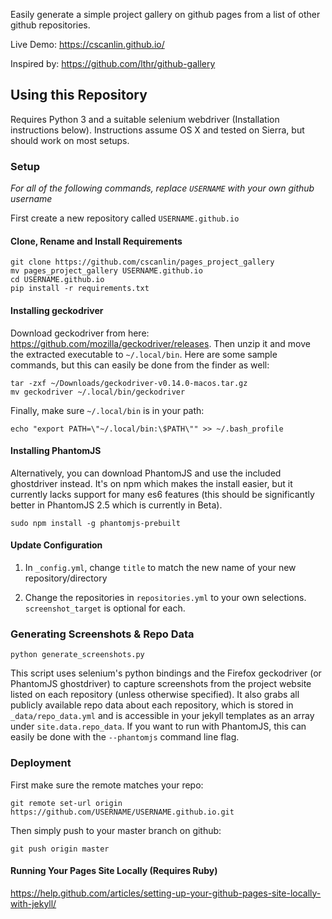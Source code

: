 Easily generate a simple project gallery on github pages from a list of other github repositories.

Live Demo: https://cscanlin.github.io/

Inspired by: https://github.com/lthr/github-gallery

## Using this Repository

Requires Python 3 and a suitable selenium webdriver (Installation instructions below). Instructions assume OS X and tested on Sierra, but should work on most setups.

### Setup

*For all of the following commands, replace `USERNAME` with your own github username*

First create a new repository called `USERNAME.github.io`

#### Clone, Rename and Install Requirements

    git clone https://github.com/cscanlin/pages_project_gallery
    mv pages_project_gallery USERNAME.github.io
    cd USERNAME.github.io
    pip install -r requirements.txt

#### Installing geckodriver

Download geckodriver from here: https://github.com/mozilla/geckodriver/releases. Then unzip it and move the extracted executable to `~/.local/bin`. Here are some sample commands, but this can easily be done from the finder as well:

    tar -zxf ~/Downloads/geckodriver-v0.14.0-macos.tar.gz
    mv geckodriver ~/.local/bin/geckodriver

Finally, make sure `~/.local/bin` is in your path:

    echo "export PATH=\"~/.local/bin:\$PATH\"" >> ~/.bash_profile

#### Installing PhantomJS

Alternatively, you can download PhantomJS and use the included ghostdriver instead. It's on npm which makes the install easier, but it currently lacks support for many es6 features (this should be significantly better in PhantomJS 2.5 which is currently in Beta).

    sudo npm install -g phantomjs-prebuilt

#### Update Configuration

1. In `_config.yml`, change `title` to match the new name of your new repository/directory

2. Change the repositories in `repositories.yml` to your own selections. `screenshot_target` is optional for each.

### Generating Screenshots & Repo Data

    python generate_screenshots.py

This script uses selenium's python bindings and the Firefox geckodriver (or PhantomJS ghostdriver) to capture screenshots from the project website listed on each repository (unless otherwise specified). It also grabs all publicly available repo data about each repository, which is stored in `_data/repo_data.yml` and is accessible in your jekyll templates as an array under `site.data.repo_data`. If you want to run with PhantomJS, this can easily be done with the `--phantomjs` command line flag.

### Deployment

First make sure the remote matches your repo:

    git remote set-url origin https://github.com/USERNAME/USERNAME.github.io.git

Then simply push to your master branch on github:

    git push origin master

#### Running Your Pages Site Locally (Requires Ruby)

https://help.github.com/articles/setting-up-your-github-pages-site-locally-with-jekyll/
